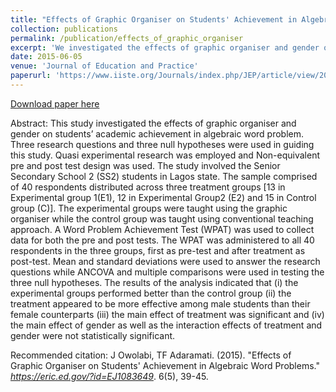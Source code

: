 ```yaml
---
title: "Effects of Graphic Organiser on Students' Achievement in Algebraic Word Problems"
collection: publications
permalink: /publication/effects_of_graphic_organiser
excerpt: 'We investigated the effects of graphic organiser and gender on students' academic achievement in algebraic word problem'
date: 2015-06-05
venue: 'Journal of Education and Practice'
paperurl: 'https://www.iiste.org/Journals/index.php/JEP/article/view/20021/20378'
---
```


[Download paper here](http://tobiloba-adaramati.github.io/files/effects_of_graphic_organiser.pdf)

Abstract: This study investigated the effects of graphic organiser and gender on students’ academic achievement in algebraic word problem. Three research questions and three null hypotheses were used in guiding this study. Quasi experimental research was employed and Non-equivalent pre and post test design was used. The study involved the Senior Secondary School 2 (SS2) students in Lagos state. The sample comprised of 40 respondents distributed across three treatment groups [13 in Experimental group 1(E1), 12 in Experimental Group2 (E2) and 15 in Control group (C)]. The experimental groups were taught using the graphic organiser while the control group was taught using conventional teaching approach. A Word Problem Achievement Test (WPAT) was used to collect data for both the pre and post tests. The WPAT was administered to all 40 respondents in the three groups, first as pre-test and after treatment as post-test. Mean and standard deviations were used to answer the research questions while ANCOVA and multiple comparisons were used in testing the three null hypotheses. The results of the analysis indicated that (i) the experimental groups performed better than the control group (ii) the treatment appeared to be more effective among male students than their female counterparts (iii) the main
effect of treatment was significant and (iv) the main effect of gender as well as the interaction effects of treatment and gender were not statistically significant. 



Recommended citation: J Owolabi, TF Adaramati. (2015). "Effects of Graphic Organiser on Students' Achievement in Algebraic Word Problems." <i>https://eric.ed.gov/?id=EJ1083649</i>. 6(5), 39-45.
